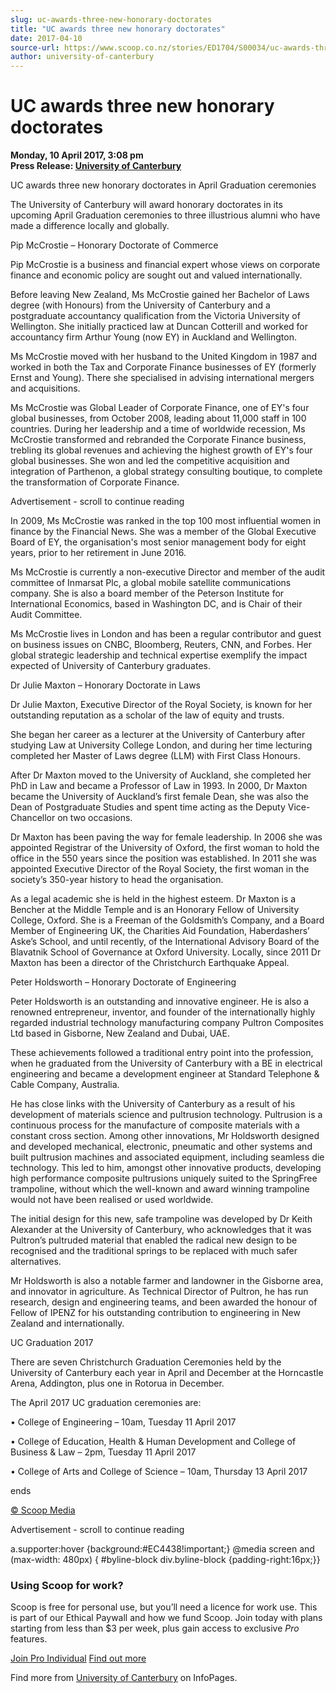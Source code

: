 ```yaml
---
slug: uc-awards-three-new-honorary-doctorates
title: "UC awards three new honorary doctorates"
date: 2017-04-10
source-url: https://www.scoop.co.nz/stories/ED1704/S00034/uc-awards-three-new-honorary-doctorates.htm
author: university-of-canterbury
---
```

UC awards three new honorary doctorates
=======================================

**Monday, 10 April 2017, 3:08 pm**  
**Press Release: [University of Canterbury](https://info.scoop.co.nz/University_of_Canterbury)**

  
UC awards three new honorary doctorates in April Graduation ceremonies

The University of Canterbury will award honorary doctorates in its upcoming April Graduation ceremonies to three illustrious alumni who have made a difference locally and globally.

Pip McCrostie – Honorary Doctorate of Commerce

Pip McCrostie is a business and financial expert whose views on corporate finance and economic policy are sought out and valued internationally.

Before leaving New Zealand, Ms McCrostie gained her Bachelor of Laws degree (with Honours) from the University of Canterbury and a postgraduate accountancy qualification from the Victoria University of Wellington. She initially practiced law at Duncan Cotterill and worked for accountancy firm Arthur Young (now EY) in Auckland and Wellington.

Ms McCrostie moved with her husband to the United Kingdom in 1987 and worked in both the Tax and Corporate Finance businesses of EY (formerly Ernst and Young). There she specialised in advising international mergers and acquisitions.

Ms McCrostie was Global Leader of Corporate Finance, one of EY's four global businesses, from October 2008, leading about 11,000 staff in 100 countries. During her leadership and a time of worldwide recession, Ms McCrostie transformed and rebranded the Corporate Finance business, trebling its global revenues and achieving the highest growth of EY's four global businesses. She won and led the competitive acquisition and integration of Parthenon, a global strategy consulting boutique, to complete the transformation of Corporate Finance.

Advertisement - scroll to continue reading





In 2009, Ms McCrostie was ranked in the top 100 most influential women in finance by the Financial News. She was a member of the Global Executive Board of EY, the organisation's most senior management body for eight years, prior to her retirement in June 2016.

Ms McCrostie is currently a non-executive Director and member of the audit committee of Inmarsat Plc, a global mobile satellite communications company. She is also a board member of the Peterson Institute for International Economics, based in Washington DC, and is Chair of their Audit Committee.

Ms McCrostie lives in London and has been a regular contributor and guest on business issues on CNBC, Bloomberg, Reuters, CNN, and Forbes. Her global strategic leadership and technical expertise exemplify the impact expected of University of Canterbury graduates.

Dr Julie Maxton – Honorary Doctorate in Laws

Dr Julie Maxton, Executive Director of the Royal Society, is known for her outstanding reputation as a scholar of the law of equity and trusts.

She began her career as a lecturer at the University of Canterbury after studying Law at University College London, and during her time lecturing completed her Master of Laws degree (LLM) with First Class Honours.

After Dr Maxton moved to the University of Auckland, she completed her PhD in Law and became a Professor of Law in 1993. In 2000, Dr Maxton became the University of Auckland’s first female Dean, she was also the Dean of Postgraduate Studies and spent time acting as the Deputy Vice-Chancellor on two occasions.

Dr Maxton has been paving the way for female leadership. In 2006 she was appointed Registrar of the University of Oxford, the first woman to hold the office in the 550 years since the position was established. In 2011 she was appointed Executive Director of the Royal Society, the first woman in the society’s 350-year history to head the organisation.

As a legal academic she is held in the highest esteem. Dr Maxton is a Bencher at the Middle Temple and is an Honorary Fellow of University College, Oxford. She is a Freeman of the Goldsmith’s Company, and a Board Member of Engineering UK, the Charities Aid Foundation, Haberdashers’ Aske’s School, and until recently, of the International Advisory Board of the Blavatnik School of Governance at Oxford University. Locally, since 2011 Dr Maxton has been a director of the Christchurch Earthquake Appeal.

Peter Holdsworth – Honorary Doctorate of Engineering

Peter Holdsworth is an outstanding and innovative engineer. He is also a renowned entrepreneur, inventor, and founder of the internationally highly regarded industrial technology manufacturing company Pultron Composites Ltd based in Gisborne, New Zealand and Dubai, UAE.

These achievements followed a traditional entry point into the profession, when he graduated from the University of Canterbury with a BE in electrical engineering and became a development engineer at Standard Telephone & Cable Company, Australia.

He has close links with the University of Canterbury as a result of his development of materials science and pultrusion technology. Pultrusion is a continuous process for the manufacture of composite materials with a constant cross section. Among other innovations, Mr Holdsworth designed and developed mechanical, electronic, pneumatic and other systems and built pultrusion machines and associated equipment, including seamless die technology. This led to him, amongst other innovative products, developing high performance composite pultrusions uniquely suited to the SpringFree trampoline, without which the well-known and award winning trampoline would not have been realised or used worldwide.

The initial design for this new, safe trampoline was developed by Dr Keith Alexander at the University of Canterbury, who acknowledges that it was Pultron’s pultruded material that enabled the radical new design to be recognised and the traditional springs to be replaced with much safer alternatives.

Mr Holdsworth is also a notable farmer and landowner in the Gisborne area, and innovator in agriculture. As Technical Director of Pultron, he has run research, design and engineering teams, and been awarded the honour of Fellow of IPENZ for his outstanding contribution to engineering in New Zealand and internationally.

UC Graduation 2017

There are seven Christchurch Graduation Ceremonies held by the University of Canterbury each year in April and December at the Horncastle Arena, Addington, plus one in Rotorua in December.

The April 2017 UC graduation ceremonies are:

• College of Engineering – 10am, Tuesday 11 April 2017

• College of Education, Health & Human Development and College of Business & Law – 2pm, Tuesday 11 April 2017

• College of Arts and College of Science – 10am, Thursday 13 April 2017

  
ends  

[© Scoop Media](http://www.scoop.co.nz/about/terms.html)  

Advertisement - scroll to continue reading



a.supporter:hover {background:#EC4438!important;} @media screen and (max-width: 480px) { #byline-block div.byline-block {padding-right:16px;}}

### Using Scoop for work?

Scoop is free for personal use, but you’ll need a licence for work use. This is part of our Ethical Paywall and how we fund Scoop. Join today with plans starting from less than $3 per week, plus gain access to exclusive _Pro_ features.  
  
[Join Pro Individual](https://pro.scoop.co.nz/Individual/?from=ProIn24) [Find out more](https://pro.scoop.co.nz/using-scoop-for-work/?from=ProIn24)

Find more from [University of Canterbury](https://info.scoop.co.nz/University_of_Canterbury) on InfoPages.